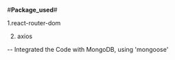 #**Package_used**#

1.react-router-dom

2. axios

-- Integrated the Code with MongoDB, using 'mongoose'
